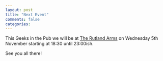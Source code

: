```yaml
---
layout: post
title: "Next Event"
comments: false
categories: 
---
```

This Geeks in the Pub we will be at [The Rutland Arms](http://rutlandarmspeople.co.uk/) on Wednesday 5th November starting at 18:30 until 23:00ish.

See you all there!
